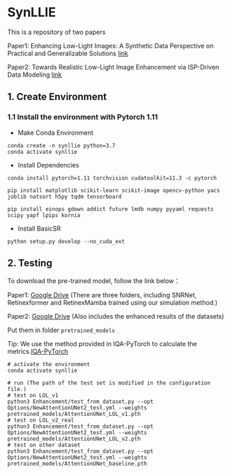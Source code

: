 # SynLLIE
This is a repository of two papers

Paper1: Enhancing Low-Light Images: A Synthetic Data Perspective on Practical and Generalizable Solutions [link](https://doi.org/10.1609/aaai.v39i6.32617)

Paper2: Towards Realistic Low-Light Image Enhancement via ISP-Driven Data Modeling [link](https://arxiv.org/abs/2504.12204)

## 1. Create Environment


### 1.1 Install the environment with Pytorch 1.11

- Make Conda Environment
```
conda create -n synllie python=3.7
conda activate synllie
```

- Install Dependencies
```
conda install pytorch=1.11 torchvision cudatoolkit=11.3 -c pytorch

pip install matplotlib scikit-learn scikit-image opencv-python yacs joblib natsort h5py tqdm tensorboard

pip install einops gdown addict future lmdb numpy pyyaml requests scipy yapf lpips kornia
```

- Install BasicSR
```
python setup.py develop --no_cuda_ext
```

## 2. Testing

To download the pre-trained model, follow the link below：

Paper1: [Google Drive](https://drive.google.com/drive/folders/1eMRYNUgcTAduv4OVnajEkeELWaG_clr-?usp=drive_link) (There are three folders, including SNRNet, Retinexformer and RetinexMamba trained using our simulation method.)

Paper2: [Google Drive](https://drive.google.com/drive/folders/1tBYkZ7gXaI_sh8UGcXQfoPqAn4TB8fQU?usp=sharing) (Also includes the enhanced results of the datasets)

Put them in folder `pretrained_models`

Tip: We use the method provided in IQA-PyTorch to calculate the metrics.[IQA-PyTorch](https://github.com/chaofengc/IQA-PyTorch)

```shell
# activate the environment
conda activate synllie

# run (The path of the test set is modified in the configuration file.)
# test on LOL_v1
python3 Enhancement/test_from_dataset.py --opt Options/NewAttentionUNet2_test.yml --weights pretrained_models/AttentionUNet_LOL_v1.pth
# test on LOL_v2_real
python3 Enhancement/test_from_dataset.py --opt Options/NewAttentionUNet2_test.yml --weights pretrained_models/AttentionUNet_LOL_v2.pth
# test on other dataset
python3 Enhancement/test_from_dataset.py --opt Options/NewAttentionUNet2_test.yml --weights pretrained_models/AttentionUNet_baseline.pth 

